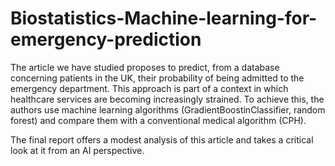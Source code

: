 # Biostatistics-Machine-learning-for-emergency-prediction
The article we have studied proposes to predict, from a database concerning patients in the UK, their probability of being admitted to the emergency department. This approach is part of a context in which healthcare services are becoming increasingly strained. To achieve this, the authors
use machine learning algorithms (GradientBoostinClassifier, random forest) and compare them with a conventional medical algorithm (CPH). 

The final report offers a modest analysis of this article and takes a critical look at it from an AI perspective. 
